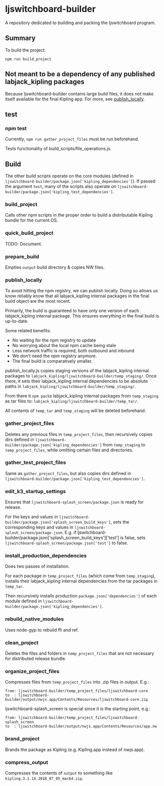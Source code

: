# ljswitchboard-builder
A repository dedicated to building and packing the ljswitchboard program.


## Summary

To build the project:

`npm run build_project`

## Not meant to be a dependency of any published labjack_kipling packages

Because ljswitchboard-builder contains large build files, it does not make itself available for the final Kipling app. For more, see [publish_locally](#publish_locally).

## test

### npm test

Currently, `npm run gather_project_files` must be run beforehand.

Tests functionality of build_scripts/file_operations.js.

## Build

The other build scripts operate on the core modules (defined in `ljswitchboard-builder/package.json['kipling_dependencies']`). If passed the argument `test`, many of the scripts also operate on `ljswitchboard-builder/package.json['kipling_test_dependencies']`.

### build_project

Calls other npm scripts in the proper order to build a distributable Kipling bundle for the current OS.

### quick_build_project

TODO: Document.

### prepare_build

Empties `output` build directory & copies NW files.

### publish_locally

To avoid hitting the npm registry, we can publish locally. Doing so allows us know reliably know that all labjack_kipling internal packages in the final build object are the most recent.

Primarily, the build is guaranteed to have only one version of each labjack_kipling internal package. This ensures everything in the final build is up-to-date.

Some related benefits:

 - No waiting for the npm registry to update
 - No worrying about the local npm cache being stale
 - Less network traffic is required, both outbound and inbound
 - We don't need the npm registry anymore.
 - The final build is comparatively smaller.

publish_locally.js copies staging versions of the labjack_kipling internal packages to `labjack_kipling/ljswitchboard-builder/temp_staging/`. Once there, it sets their labjack_kipling internal dependencies to be absolute paths in `labjack_kipling/ljswitchboard-builder/temp_staging/`.

From there it `npm pack`s labjack_kipling internal packages from `temp_staging` as tar files to:
`labjack_kipling/ljswitchboard-builder/temp_tar/`.

All contents of `temp_tar` and `temp_staging` will be deleted beforehand.

### gather_project_files

Deletes any previous files in `temp_project_files`, then recursively copies dirs defined in `ljswitchboard-builder/package.json['kipling_dependencies']` from `temp_staging` to `temp_project_files`, while omitting certain files and directories.

### gather_test_project_files

Same as `gather_project_files`, but also copies dirs defined in `ljswitchboard-builder/package.json['kipling_test_dependencies']`.

### edit_k3_startup_settings

Ensures that `ljswitchboard-splash_screen/package.json` is ready for release.

For the keys and values in `ljswitchboard-builder/package.json['splash_screen_build_keys']`, sets the corresponding keys and values in `ljswitchboard-splash_screen/package.json`. E.g. if ljswitchboard-builder/package.json['splash_screen_build_keys']['test'] is false, sets `ljswitchboard-splash_screen/package.json['test']` to false.

### install_production_dependencies

Does two passes of installation.

For each package in `temp_project_files` (which come from `temp_staging`), installs their labjack_kipling internal dependencies from the tar packages in `temp_tar`.

Then recursively installs production `package.json['dependencies']` of each module defined in `ljswitchboard-builder/package.json['kipling_dependencies']`.

### rebuild_native_modules

Uses node-gyp to rebuild ffi and ref.

### clean_project

Deletes the files and folders in `temp_project_files` that are not necessary for distributed release bundle.

### organize_project_files

Compresses files from `temp_project_files` into .zip files in output. E.g.:

```
from: ljswitchboard-builder/temp_project_files/ljswitchboard-core
to  : ljswitchboard-builder/output/nwjs.app/Contents/Resources/ljswitchboard-core.zip
```

ljswitchboard-splash_screen is special since it is the starting point, e.g.:

```
from: ljswitchboard-builder/temp_project_files/ljswitchboard-splash_screen
to  : ljswitchboard-builder/output/nwjs.app/Contents/Resources/app.nw
```

### brand_project

Brands the package as Kipling (e.g. Kipling.app instead of nwjs.app).

### compress_output

Compresses the contents of `output` to something like `kipling.3.1.14.2018_07_05_mac64.zip`.
